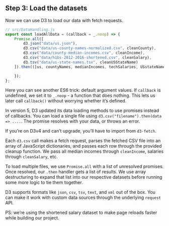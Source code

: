 
## Step 3: Load the datasets

Now we can use D3 to load our data with fetch requests.

``` javascript
// src/DataHandling.js
export const loadAllData = (callback = _.noop) => {
    Promise.all([
        d3.json("data/us.json"),
        d3.csv("data/us-county-names-normalized.csv", cleanCounty),
        d3.csv("data/county-median-incomes.csv", cleanIncome),
        d3.csv("data/h1bs-2012-2016-shortened.csv", cleanSalary),
        d3.tsv("data/us-state-names.tsv", cleanUSStateName)
    ]).then(([us, countyNames, medianIncomes, techSalaries, USstateNames]) => {

    });
};
```

Here you can see another ES6 trick: default argument values. If
`callback` is undefined, we set it to `_.noop` - a function that does
nothing. This lets us later call `callback()` without worrying whether
it’s defined.

In version 5, D3 updated its data loading methods to use promises
instead of callbacks. You can load a single file using
`d3.csv("filename").then(data => ....`. The promise resolves with your
data, or throws an error.

If you’re on D3v4 and can’t upgrade, you’ll have to import from
`d3-fetch`.

Each `d3.csv` call makes a fetch request, parses the fetched CSV file
into an array of JavaScript dictionaries, and passes each row through
the provided cleanup function. We pass all median incomes through
`cleanIncome`, salaries through `cleanSalary`, etc.

To load multiple files, we use `Promise.all` with a list of unresolved
promises. Once resolved, our `.then` handler gets a list of results. We
use array destructuring to expand that list into our respective datasets
before running some more logic to tie them together.

D3 supports formats like `json`, `csv`, `tsv`, `text`, and `xml` out of
the box. You can make it work with custom data sources through the
underlying `request` API.

PS: we’re using the shortened salary dataset to make page reloads faster
while building our project.
